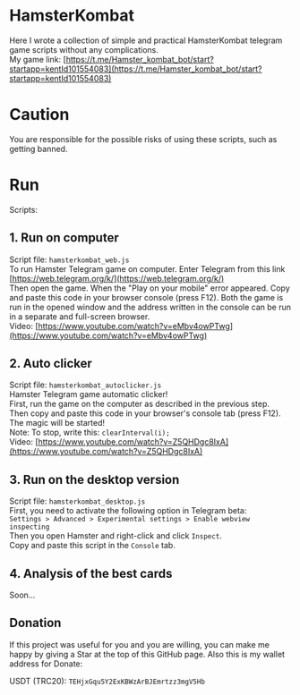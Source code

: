 # HamsterKombat
Here I wrote a collection of simple and practical HamsterKombat telegram game scripts without any complications. \
My game link: [https://t.me/Hamster_kombat_bot/start?startapp=kentId101554083](https://t.me/Hamster_kombat_bot/start?startapp=kentId101554083)

# Caution
You are responsible for the possible risks of using these scripts, such as getting banned.

# Run
Scripts:

## 1. Run on computer
Script file: `hamsterkombat_web.js` \
To run Hamster Telegram game on computer. Enter Telegram from this link [https://web.telegram.org/k/](https://web.telegram.org/k/) \
Then open the game. When the "Play on your mobile" error appeared. Copy and paste this code in your browser console (press F12). Both the game is run in the opened window and the address written in the console can be run in a separate and full-screen browser. \
Video: [https://www.youtube.com/watch?v=eMbv4owPTwg](https://www.youtube.com/watch?v=eMbv4owPTwg)

## 2. Auto clicker
Script file: `hamsterkombat_autoclicker.js` \
Hamster Telegram game automatic clicker! \
First, run the game on the computer as described in the previous step. \
Then copy and paste this code in your browser's console tab (press F12). \
The magic will be started! \
Note: To stop, write this: `clearInterval(i);` \
Video: [https://www.youtube.com/watch?v=Z5QHDgc8IxA](https://www.youtube.com/watch?v=Z5QHDgc8IxA)

## 3. Run on the desktop version
Script file: `hamsterkombat_desktop.js` \
First, you need to activate the following option in Telegram beta: \
`Settings > Advanced > Experimental settings > Enable webview inspecting` \
Then you open Hamster and right-click and click `Inspect`. \
Copy and paste this script in the `Console` tab.

## 4. Analysis of the best cards
Soon...

## Donation
If this project was useful for you and you are willing, you can make me happy by giving a Star at the top of this GitHub page. Also this is my wallet address for Donate:

USDT (TRC20): `TEHjxGqu5Y2ExKBWzArBJEmrtzz3mgV5Hb`

